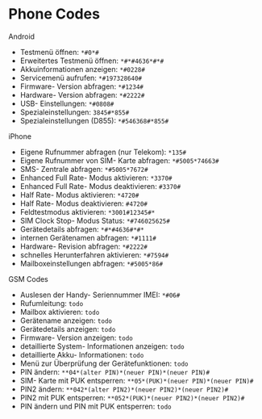 # Phone Codes

Android

- Testmenü öffnen: `*#0*#`
- Erweitertes Testmenü öffnen: `*#*#4636*#*#`
- Akkuinformationen anzeigen: `*#0228#`
- Servicemenü aufrufen: `*#197328640#`
- Firmware- Version abfragen: `*#1234#`
- Hardware- Version abfragen: `*#2222#`
- USB- Einstellungen: `*#0808#`
- Spezialeinstellungen: `3845#*855#`
- Spezialeinstellungen (D855): `*#546368#*855#`

iPhone

- Eigene Rufnummer abfragen (nur Telekom): `*135#`
- Eigene Rufnummer von SIM- Karte abfragen: `*#5005*74663#`
- SMS- Zentrale abfragen: `*#5005*7672#`
- Enhanced Full Rate- Modus aktivieren: `*3370#`
- Enhanced Full Rate- Modus deaktivieren: `#3370#`
- Half Rate- Modus aktivieren: `*4720#`
- Half Rate- Modus deaktivieren: `#4720#`
- Feldtestmodus aktivieren: `*3001#12345#*`
- SIM Clock Stop- Modus Status: `*#746025625#`
- Gerätedetails abfragen: `*#*#4636#*#*`
- internen Gerätenamen abfragen: `*#1111#`
- Hardware- Revision abfragen: `*#2222#`
- schnelles Herunterfahren aktivieren: `*#7594#`
- Mailboxeinstellungen abfragen: `*#5005*86#`

GSM Codes

- Auslesen der Handy- Seriennummer IMEI: `*#06#`
- Rufumleitung: `todo`
- Mailbox aktivieren: `todo`
- Gerätename anzeigen: `todo`
- Gerätedetails anzeigen: `todo`
- Firmware- Version anzeigen: `todo`
- detaillierte System- Informationen anzeigen: `todo`
- detaillierte Akku- Informationen: `todo`
- Menü zur Überprüfung der Gerätefunktionen: `todo`
- PIN ändern: `**04*(alter PIN)*(neuer PIN)*(neuer PIN)#`
- SIM- Karte mit PUK entsperren: `**05*(PUK)*(neuer PIN)*(neuer PIN)#`
- PIN2 ändern: `**042*(alter PIN2)*(neuer PIN2)*(neuer PIN2)#`
- PIN2 mit PUK entsperren: `**052*(PUK)*(neuer PIN2)*(neuer PIN2)#`
- PIN ändern und PIN mit PUK entsperren: `todo`
